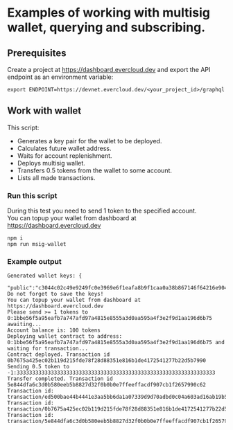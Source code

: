 # Examples of working with multisig wallet, querying and subscribing.

## Prerequisites

Create a project at https://dashboard.evercloud.dev and export the API endpoint as an environment variable:
```
export ENDPOINT=https://devnet.evercloud.dev/<your_project_id>/graphql
```

## Work with wallet

This script:
-   Generates a key pair for the wallet to be deployed.
-   Calculates future wallet address.
-   Waits for account replenishment.
-   Deploys multisig wallet.
-   Transfers 0.5 tokens from the wallet to some account.
-   Lists all made transactions.

### Run this script

During this test you need to send 1 token to the specified account.\
You can topup your wallet from dashboard at https://dashboard.evercloud.dev

```
npm i
npm run msig-wallet
```
### Example output
```
Generated wallet keys: {
    "public":"c3044c02c49e9249fc0e3969e6f1eafa8b9f1caa0a38b867146f64216e904a34","secret":"3d3985b24f65099e811d4183e39581f2866d9cb7a53cb1f43f0fae8359002b7c"}
Do not forget to save the keys!
You can topup your wallet from dashboard at https://dashboard.evercloud.dev
Please send >= 1 tokens to 0:1bbe56f5a95eafb7a747afd97a4815e8555a3d0aa595a4f3e2f9d1aa196d6b75
awaiting...
Account balance is: 100 tokens
Deploying wallet contract to address: 0:1bbe56f5a95eafb7a747afd97a4815e8555a3d0aa595a4f3e2f9d1aa196d6b75 and waiting for transaction...
Contract deployed. Transaction id 0b7675a425ec02b119d215fde78f28d88351e816b1de4172541277b22d5b7990
Sending 0.5 token to -1:3333333333333333333333333333333333333333333333333333333333333333
Transfer completed. Transaction id 5e844dfa6c3d0b580eeb5b8827d32f0b0b0e7ffeeffacdf907cb1f2657990c62
Transaction id: transaction/ed500bae44b4441e3aa5bb6da1a07339d9d70adbd0c04a603ad16ab19b583727
Transaction id: transaction/0b7675a425ec02b119d215fde78f28d88351e816b1de4172541277b22d5b7990
Transaction id: transaction/5e844dfa6c3d0b580eeb5b8827d32f0b0b0e7ffeeffacdf907cb1f2657990c62
```
